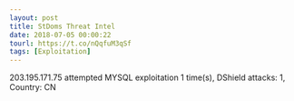 ```yaml
---
layout: post
title: StDoms Threat Intel
date: 2018-07-05 00:00:22
tourl: https://t.co/nQqfuM3qSf
tags: [Exploitation]
---
```

203.195.171.75 attempted MYSQL exploitation 1 time(s), DShield attacks: 1, Country: CN
